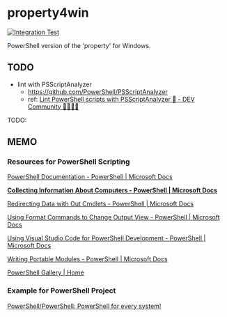 # property4win

[![Integration Test](https://github.com/rnazmo/property4win/actions/workflows/integ-test.yml/badge.svg)](https://github.com/rnazmo/property4win/actions/workflows/integ-test.yml)

PowerShell version of the 'property' for Windows.

## TODO

- lint with PSScriptAnalyzer
  - https://github.com/PowerShell/PSScriptAnalyzer
  - ref: [Lint PowerShell scripts with PSScriptAnalyzer 🐢 - DEV Community 👩‍💻👨‍💻](https://dev.to/ranb2002/lint-powershell-scripts-with-psscriptanalyzer-313d)

TODO:

## MEMO

### Resources for PowerShell Scripting

[PowerShell Documentation - PowerShell | Microsoft Docs](https://docs.microsoft.com/en-us/powershell/)

**[Collecting Information About Computers - PowerShell | Microsoft Docs](https://docs.microsoft.com/en-us/powershell/scripting/samples/collecting-information-about-computers?view=powershell-7.1)**

[Redirecting Data with Out Cmdlets - PowerShell | Microsoft Docs](https://docs.microsoft.com/en-us/powershell/scripting/samples/redirecting-data-with-out---cmdlets?view=powershell-7.1)

[Using Format Commands to Change Output View - PowerShell | Microsoft Docs](https://docs.microsoft.com/en-us/powershell/scripting/samples/using-format-commands-to-change-output-view?view=powershell-7.1)

[Using Visual Studio Code for PowerShell Development - PowerShell | Microsoft Docs](https://docs.microsoft.com/en-us/powershell/scripting/dev-cross-plat/vscode/using-vscode?view=powershell-7.1)

[Writing Portable Modules - PowerShell | Microsoft Docs](https://docs.microsoft.com/en-us/powershell/scripting/dev-cross-plat/writing-portable-modules?view=powershell-7.1)

[PowerShell Gallery | Home](https://www.powershellgallery.com/)

### Example for PowerShell Project

[PowerShell/PowerShell: PowerShell for every system!](https://github.com/PowerShell/PowerShell)
